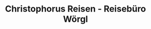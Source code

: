 ---
title: "Christophorus Reisen - Reisebüro Wörgl"
url: /woergl/christophorus-reisen-reisebuero-woergl/
shop: Reisebüro
---